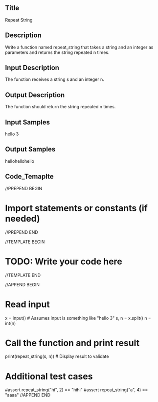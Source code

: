 ## Title
Repeat String

## Description
Write a function named repeat_string that takes a string and an integer as parameters and returns the string repeated n times.

## Input Description
The function receives a string s and an integer n.


## Output Description
The function should return the string repeated n times.



## Input Samples
hello 3


## Output Samples
hellohellohello


## Code_Temaplte

//PREPEND BEGIN
# Import statements or constants (if needed)
//PREPEND END

//TEMPLATE BEGIN

# TODO: Write your code here
  
//TEMPLATE END


//APPEND BEGIN
# Read input
x = input()  # Assumes input is something like "hello 3"
s, n = x.split()
n = int(n)

# Call the function and print result
print(repeat_string(s, n))  # Display result to validate

# Additional test cases
#assert repeat_string("hi", 2) == "hihi"
#assert repeat_string("a", 4) == "aaaa"
//APPEND END
